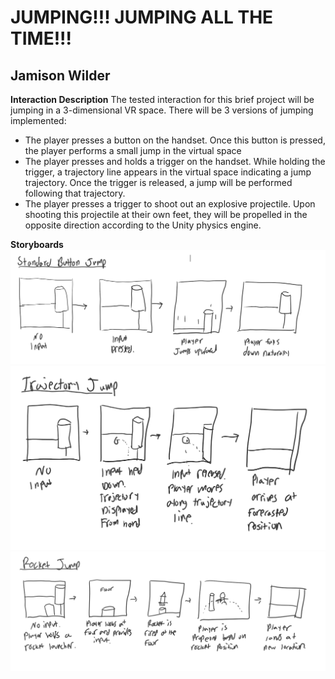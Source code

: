 # JUMPING!!! JUMPING ALL THE TIME!!!
## Jamison Wilder

__Interaction Description__
The tested interaction for this brief project will be jumping in a 3-dimensional VR space. There will be 3 versions of jumping implemented:
- The player presses a button on the handset. Once this button is pressed, the player performs a small jump in the virtual space
- The player presses and holds a trigger on the handset. While holding the trigger, a trajectory line appears in the virtual space indicating a jump trajectory. Once the trigger is released, a jump will be performed following that trajectory.
- The player presses a trigger to shoot out an explosive projectile. Upon shooting this projectile at their own feet, they will be propelled in the opposite direction according to the Unity physics engine.

__Storyboards__
![Storyboard1](Storyboard1.png "Storyboard 1")
![Storyboard2](Storyboard2.png "Storyboard 2")
![Storyboard3](Storyboard3.png "Storyboard 3")
